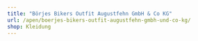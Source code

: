 ```yaml
---
title: "Börjes Bikers Outfit Augustfehn GmbH & Co KG"
url: /apen/boerjes-bikers-outfit-augustfehn-gmbh-und-co-kg/
shop: Kleidung
---
```

